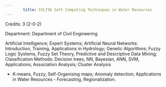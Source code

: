 ```yaml
---
        title: CVL736 Soft Computing Techniques in Water Resources
---
```

Credits: 3 (2-0-2)

Department: Department of Civil Engineering

Artificial Intelligence; Expert Systems; Artificial Neural Networks: Introduction, Training, Applications in Hydrology; Genetic Algorithms; Fuzzy Logic Systems, Fuzzy Set Theory, Predictive and Descriptive Data Mining; Classification Methods: Decision trees, NN, Bayesian, ANN, SVM, Applications; Association Analysis; Cluster Analysis
- K-means, Fuzzy, Self-Organising maps; Anomaly detection; Applications in Water Resources - Forecasting, Regionalization.
